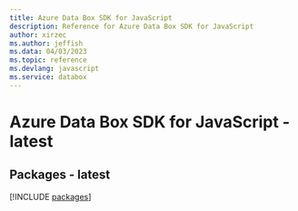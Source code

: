 ```yaml
---
title: Azure Data Box SDK for JavaScript
description: Reference for Azure Data Box SDK for JavaScript
author: xirzec
ms.author: jeffish
ms.data: 04/03/2023
ms.topic: reference
ms.devlang: javascript
ms.service: databox
---
```

# Azure Data Box SDK for JavaScript - latest
## Packages - latest
[!INCLUDE [packages](data-box-index.md)]